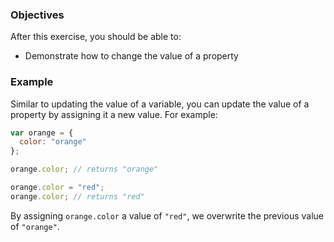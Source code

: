 <!--{ ids:[180], language:'JavaScript', type:'workshop', order: 6, name:'Change a Value', description:'Changing a value is as simple as assigning one' } -->
### Objectives

After this exercise, you should be able to:

- Demonstrate how to change the value of a property

### Example

Similar to updating the value of a variable, you can update the value of a property by assigning it a new value. For example:

```js
var orange = {
  color: "orange"
};

orange.color; // returns "orange"

orange.color = "red";
orange.color; // returns "red"
```

By assigning `orange.color` a value of `"red"`, we overwrite the previous value of `"orange"`.
